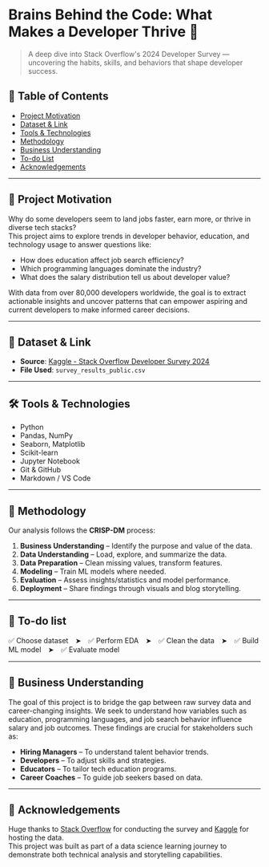 # Brains Behind the Code: What Makes a Developer Thrive 🧠

> A deep dive into Stack Overflow's 2024 Developer Survey — uncovering the habits, skills, and behaviors that shape developer success.

## 📖 Table of Contents

- [Project Motivation](#project-motivation)  
- [Dataset & Link](#dataset--link)  
- [Tools & Technologies](#tools--technologies)  
- [Methodology](#methodology)  
- [Business Understanding](#business-understanding)  
- [To-do List](#-to-do-list)  
- [Acknowledgements](#acknowledgements)

---

## 🎯 Project Motivation

Why do some developers seem to land jobs faster, earn more, or thrive in diverse tech stacks?  
This project aims to explore trends in developer behavior, education, and technology usage to answer questions like:
- How does education affect job search efficiency?
- Which programming languages dominate the industry?
- What does the salary distribution tell us about developer value?

With data from over 80,000 developers worldwide, the goal is to extract actionable insights and uncover patterns that can empower aspiring and current developers to make informed career decisions.

---

## 📂 Dataset & Link

- **Source**: [Kaggle - Stack Overflow Developer Survey 2024](https://www.kaggle.com/datasets/berkayalan/stack-overflow-annual-developer-survey-2024?select=survey_results_public.csv)  
- **File Used**: `survey_results_public.csv`

---

## 🛠 Tools & Technologies

- Python  
- Pandas, NumPy  
- Seaborn, Matplotlib  
- Scikit-learn  
- Jupyter Notebook  
- Git & GitHub  
- Markdown / VS Code

---

## 🔬 Methodology

Our analysis follows the **CRISP-DM** process:

1. **Business Understanding** – Identify the purpose and value of the data.  
2. **Data Understanding** – Load, explore, and summarize the data.  
3. **Data Preparation** – Clean missing values, transform features.  
4. **Modeling** – Train ML models where needed.  
5. **Evaluation** – Assess insights/statistics and model performance.  
6. **Deployment** – Share findings through visuals and blog storytelling.

---

## 📌 To-do list

✅ Choose dataset ➤ ✅ Perform EDA ➤ ✅ Clean the data ➤ ✅ Build ML model ➤ ✅ Evaluate model

---

## 💼 Business Understanding

The goal of this project is to bridge the gap between raw survey data and career-changing insights. We seek to understand how variables such as education, programming languages, and job search behavior influence salary and job outcomes. These findings are crucial for stakeholders such as:

- **Hiring Managers** – To understand talent behavior trends.  
- **Developers** – To adjust skills and strategies.  
- **Educators** – To tailor tech education programs.  
- **Career Coaches** – To guide job seekers based on data.

---

## 🙏 Acknowledgements

Huge thanks to [Stack Overflow](https://stackoverflow.com/) for conducting the survey and [Kaggle](https://www.kaggle.com/) for hosting the data.  
This project was built as part of a data science learning journey to demonstrate both technical analysis and storytelling capabilities.
